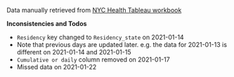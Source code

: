 

Data manually retrieved from [NYC Health Tableau workbook](https://public.tableau.com/profile/integrated.data.team#!/vizhome/COVID-19VaccineTracker/NYCDailyUpdate)

**Inconsistencies and Todos**

- `Residency` key changed to `Residency_state` on 2021-01-14
- Note that previous days are updated later. e.g. the data for 2021-01-13 is different on 2021-01-14 and 2021-01-15
- `Cumulative or daily` column removed on 2021-01-17
- Missed data on 2021-01-22